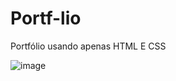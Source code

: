 # Portf-lio
Portfólio usando apenas HTML E CSS

![image](https://github.com/Isabely-cards/Portf-lio/assets/112524798/904d9ca5-a0b9-4739-9cfd-366c5522a7c4)
